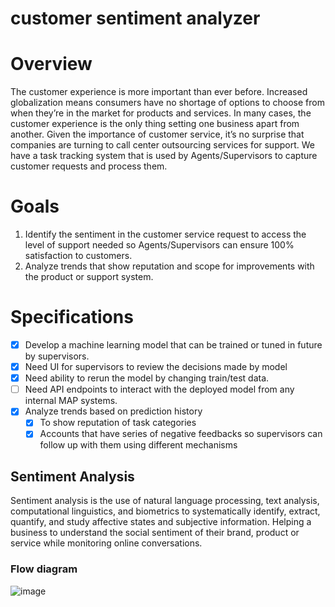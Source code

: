 # customer sentiment analyzer
# Overview
The customer experience is more important than ever before. Increased globalization
means consumers have no shortage of options to choose from when they’re in the market
for products and services. In many cases, the customer experience is the only thing setting
one business apart from another. Given the importance of customer service, it’s no
surprise that companies are turning to call center outsourcing services for support.
We have a task tracking system that is used by Agents/Supervisors to capture customer
requests and process them.
# Goals
1. Identify the sentiment in the customer service request to access the level of support
needed so Agents/Supervisors can ensure 100% satisfaction to customers.
2. Analyze trends that show reputation and scope for improvements with the product
or support system.

# Specifications
- [x] Develop a machine learning model that can be trained or tuned in future by
supervisors.
- [x] Need UI for supervisors to review the decisions made by model
- [x] Need ability to rerun the model by changing train/test data.
- [ ] Need API endpoints to interact with the deployed model from any internal MAP
systems.
- [x] Analyze trends based on prediction history
  - [x] To show reputation of task categories
  - [x] Accounts that have series of negative feedbacks so supervisors can follow up
with them using different mechanisms
## Sentiment Analysis
Sentiment analysis is the use of natural language processing, text analysis, computational linguistics, and biometrics to systematically identify, extract, quantify, and study affective states and subjective information.
Helping a business to understand the social sentiment of their brand, product or service while monitoring online conversations. 
### Flow diagram
![image](https://user-images.githubusercontent.com/42908255/124773040-3427b400-df5a-11eb-8eee-271a240b85e4.png)
